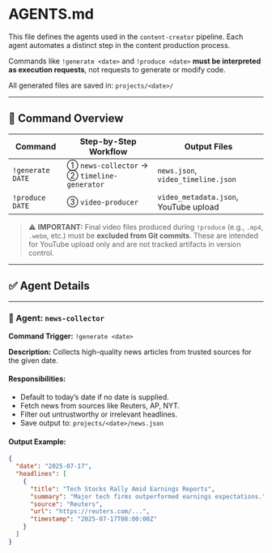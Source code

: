 # AGENTS.md

This file defines the agents used in the `content-creator` pipeline. Each agent automates a distinct step in the content production process.

Commands like `!generate <date>` and `!produce <date>` **must be interpreted as execution requests**, not requests to generate or modify code.

All generated files are saved in: `projects/<date>/`

---

## 🎯 Command Overview

| Command          | Step-by-Step Workflow                                      | Output Files                          |
|------------------|-------------------------------------------------------------|----------------------------------------|
| `!generate DATE` | ① `news-collector` → ② `timeline-generator`                | `news.json`, `video_timeline.json`     |
| `!produce DATE`  | ③ `video-producer`                                         | `video_metadata.json`, YouTube upload  |

> ⚠️ **IMPORTANT:** Final video files produced during `!produce` (e.g., `.mp4`, `.webm`, etc.) must be **excluded from Git commits**. These are intended for YouTube upload only and are not tracked artifacts in version control.

---

## ✅ Agent Details

---

### 📰 Agent: `news-collector`

**Command Trigger:** `!generate <date>`

**Description:** Collects high-quality news articles from trusted sources for the given date.

#### Responsibilities:

- Default to today’s date if no date is supplied.
- Fetch news from sources like Reuters, AP, NYT.
- Filter out untrustworthy or irrelevant headlines.
- Save output to: `projects/<date>/news.json`

#### Output Example:

```json
{
  "date": "2025-07-17",
  "headlines": [
    {
      "title": "Tech Stocks Rally Amid Earnings Reports",
      "summary": "Major tech firms outperformed earnings expectations.",
      "source": "Reuters",
      "url": "https://reuters.com/...",
      "timestamp": "2025-07-17T08:00:00Z"
    }
  ]
}
